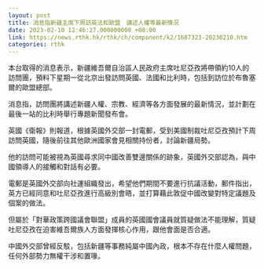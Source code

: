 ```yaml
---
layout: post
title: 消息指新疆主席下周訪英法和歐盟　講述人權等最新情況
date: 2023-02-10 12:46:27.000000000 +08:00
link: https://news.rthk.hk/rthk/ch/component/k2/1687323-20230210.htm
categories: rthk
---
```


本台取得的消息表示，新疆維吾爾自治區人民政府主席吐尼亞孜將帶領約10人的訪問團，預料下星期一從北京出發訪問英國、法國和比利時，包括到訪位於布魯塞爾的歐盟總部。

消息指，訪問團將講述新疆人權、宗教、經濟等各方面發展的最新情況，並計劃在最後一站的比利時舉行專題新聞發布會。

英國《衛報》則報道，根據英國外交部一封電郵，受到美國制裁吐尼亞孜預計下周訪問英國，隨後前往其他歐洲國家會見相關持份者，討論新疆局勢。

他的訪問可能被視為英國尋求同中國改善雙邊關係的跡象，英國外交部認為，與中國領導人的接觸和對話有必要。

電郵是英國外交部向社運組織發出，希望他們期間不要進行抗議活動，郵件指出，英方已經同意和吐尼亞孜進行高級別會晤，並打算藉此敦促中國改變對特定議題及個案的做法。

但屬於「對華政策跨國議會聯盟」成員的英國國會議員就質疑做法不能理解，質疑吐尼亞孜在迫害維吾爾族人方面發揮核心作用，跟他會面是否合適。

中國外交部曾經反駁，包括新疆等事務純屬中國內政，根本不存在什麼人權問題，任何外部勢力無權干涉和置喙。
